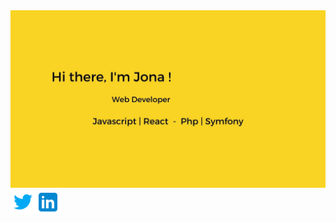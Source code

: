 <div align="center">
  <img src="https://github.com/JonaPlaz/JonaPlaz/blob/main/img/cover.jpg" alt="header"/>
</div>

<a href="https://twitter.com/jonaPlazDev">
  <img align="left" alt="Jonathan Plazanet | Twitter" width="40px" src="https://raw.githubusercontent.com/JonaPlaz/JonaPlaz/main/img/twitter.svg" />
</a>
<a href="https://www.linkedin.com/in//jonathan-plazanet/">
  <img align="left" alt="Jona's LinkedIN" width="40px" src="https://raw.githubusercontent.com/JonaPlaz/JonaPlaz/main/img/linkedin.svg" />
</a>
